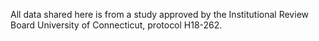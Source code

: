 All data shared here is from a study approved by the Institutional Review Board University of Connecticut, protocol H18-262.